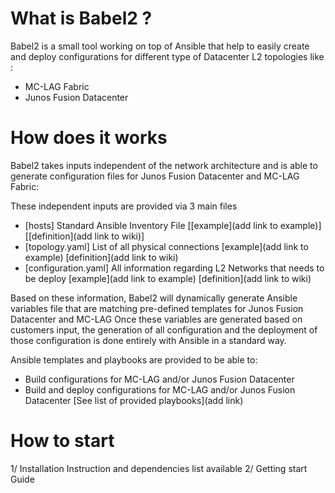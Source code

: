 
# What is Babel2 ?
Babel2 is a small tool working on top of Ansible that help to easily create and deploy configurations for different type of Datacenter L2 topologies like :
 - MC-LAG Fabric
 - Junos Fusion Datacenter

# How does it works

Babel2 takes inputs independent of the network architecture and is able to generate
configuration files for Junos Fusion Datacenter and MC-LAG Fabric:

These independent inputs are provided via 3 main files
 - [hosts] Standard Ansible Inventory File [[example](add link to  example)] [[definition](add link to wiki)]
 - [topology.yaml] List of all physical connections [example](add link to  example) [definition](add link to wiki)
 - [configuration.yaml] All information regarding L2 Networks that needs to be deploy [example](add link to  example) [definition](add link to wiki)

Based on these information, Babel2 will dynamically generate Ansible variables file that are matching pre-defined templates for Junos Fusion Datacenter and MC-LAG
Once these variables are generated based on customers input, the generation of all configuration and the deployment of those configuration is done entirely with Ansible in a standard way.

Ansible templates and playbooks are provided to be able to:
 - Build configurations for MC-LAG and/or Junos Fusion Datacenter
 - Build and deploy configurations for MC-LAG and/or Junos Fusion Datacenter
[See list of provided playbooks](add link)

# How to start
 1/ Installation Instruction and dependencies list available
 2/ Getting start Guide
